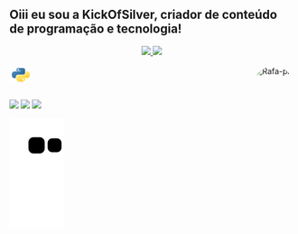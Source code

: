 ## Oiii eu sou a KickOfSilver, criador de conteúdo de programação e tecnologia!
<div align="center">
  <a href="https://github.com/KickOfSilver">
  <img height="180em" src="https://github-readme-stats.vercel.app/api?username=KickOfSilver&show_icons=true&theme=dracula&include_all_commits=true&count_private=true"/>
  <img height="180em" src="https://github-readme-stats.vercel.app/api/top-langs/?username=KickOfSilver&layout=compact&langs_count=7&theme=dracula"/>
</div>
<div style="display: inline_block"><br>
  <img align="center" alt="Rafa-Python" height="30" width="40" src="https://raw.githubusercontent.com/devicons/devicon/master/icons/python/python-original.svg">
    <img align="right" alt="Rafa-pic" height="150" style="border-radius:50px;" src="https://www.pngkey.com/png/full/127-1278893_render-by-tangan-error-nier-automata-render.png">
</div>
  
  ##
 
<div> 

  <a href="https://sites.google.com/view/debauchery-tea-party-gg/animes?authuser=0" target="_blank"><img src="https://img.shields.io/badge/website-000000?style=for-the-badge&logo=About.me&logoColor=white" target="_blank"></a>
   <a href="https://discord.gg/BZfkjY6GPY" target="_blank"><img src="https://img.shields.io/badge/Discord-7289DA?style=for-the-badge&logo=discord&logoColor=white" target="_blank"></a> 
  <a href="https://instagram.com/SEM_DADOS" target="_blank"><img src="https://img.shields.io/badge/Gmail-D14836?style=for-the-badge&logo=gmail&logoColor=white" target="_blank"></a>
 
  ![Snake animation](https://github.com/KickOfSilver/KickOfSilver/blob/output/github-contribution-grid-snake.svg)
 
</div>
